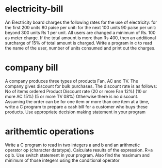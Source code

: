# electricity-bill

An Electricity board charges the following rates for the use of electricity: for the first 200 units 80 paise per unit: for the next 100 units 90 paise per unit: beyond 300 units Rs 1 per unit. All users are changed a minimum of Rs. 100 as meter charge. If the total amount is more than Rs 400, then an additional surcharge of 15% of total amount is charged. Write a program in c to read the name of the user, number of units consumed and print out the charges.

# company bill

A company produces three types of products Fan, AC and TV. The company gives discount for 
bulk purchases. The discount rate is as follows:
No of items 
ordered
Product Discount rate
(20 or more Fan 12%)
(10 or more AC 15%)
(5 or more TV 08%)
Otherwise there is no discount. Assuming the order can be for one item or more than one item at a 
time, write a C program to prepare a cash bill for a customer who buys these products. Use 
appropriate decision making statement in your program

# arithemtic operations

Write a C program to read in two integers a and b and an arithmetic operator op (character datatype). Calculate results of the expression. R=a op b. Use switch statement in your program. Also find the maximum and minimum of those integers using the conditional operator
